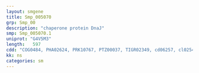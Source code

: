```yaml
---
layout: smgene
title: Smp_005070
grp: Smp_00
description: "chaperone protein DnaJ"
smp: Smp_005070.1
uniprot: "G4V5M3"
length:   597
cdd: "COG0484, PHA02624, PRK10767, PTZ00037, TIGR02349, cd06257, cl02542, pfam00226, smart00271"
kk: ns
categories: sm
---
```

